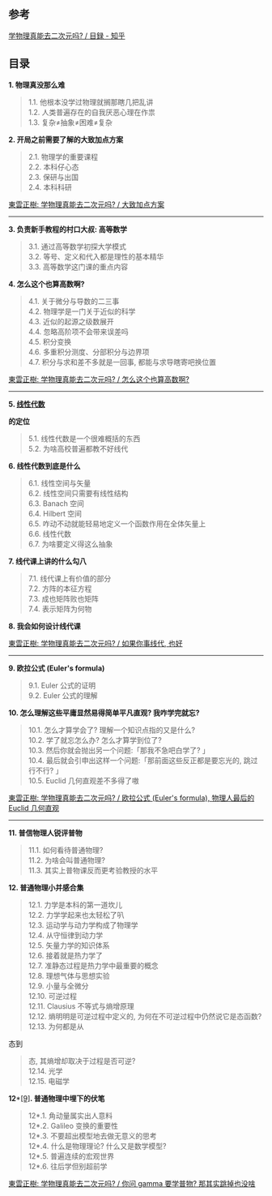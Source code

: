 ## 参考
[学物理真能去二次元吗? / 目録 - 知乎](https://zhuanlan.zhihu.com/p/430653328)
## 目录

**1. 物理真没那么难**

> 1.1. 他根本没学过物理就搁那瞎几把乱讲  
> 1.2. 人类普遍存在的自我厌恶心理在作祟  
> 1.3. 复杂≠抽象≠困难≠复杂

**2. 开局之前需要了解的大致加点方案**

> 2.1. 物理学的重要课程  
> 2.2. 本科仔心态  
> 2.3. 保研与出国  
> 2.4. 本科科研

[東雲正樹: 学物理真能去二次元吗? / 大致加点方案](https://zhuanlan.zhihu.com/p/431780364)

---

**3. 负责新手教程的村口大叔: 高等数学**

> 3.1. 通过高等数学初探大学模式  
> 3.2. 等号、定义和代入都是理性的基本精华  
> 3.3. 高等数学这门课的重点内容

**4. 怎么这个也算高数啊?**

> 4.1. 关于微分与导数的二三事  
> 4.2. 物理学是一门关于近似的科学  
> 4.3. 近似的起源之级数展开  
> 4.4. 忽略高阶项不会带来误差吗  
> 4.5. 积分变换  
> 4.6. 多重积分测度、分部积分与边界项  
> 4.7. 积分与求和差不多就是一回事, 都能与求导瞎寄吧换位置

[東雲正樹: 学物理真能去二次元吗? / 怎么这个也算高数啊?](https://zhuanlan.zhihu.com/p/433548322)

---

**5. [线性代数](https://zhida.zhihu.com/search?content_id=183829614&content_type=Article&match_order=1&q=%E7%BA%BF%E6%80%A7%E4%BB%A3%E6%95%B0&zhida_source=entity)**

**的定位**

> 5.1. 线性代数是一个很难概括的东西  
> 5.2. 为啥高校普遍都教不好线代

**6. 线性代数到底是什么**

> 6.1. 线性空间与矢量  
> 6.2. 线性空间只需要有线性结构  
> 6.3. Banach 空间  
> 6.4. Hilbert 空间  
> 6.5. 咋动不动就能轻易地定义一个函数作用在全体矢量上  
> 6.6. 线性代数  
> 6.7. 为啥要定义得这么抽象

**7. 线代课上讲的什么勾八**

> 7.1. 线代课上有价值的部分  
> 7.2. 方阵的本征方程  
> 7.3. 成也矩阵败也矩阵  
> 7.4. 表示矩阵为何物

**8. 我会如何设计线代课**

[東雲正樹: 学物理真能去二次元吗? / 如果你事线代, 也好](https://zhuanlan.zhihu.com/p/445465637)

---

**9. 欧拉公式 (Euler's formula)**

> 9.1. Euler 公式的证明  
> 9.2. Euler 公式的理解

**10. 怎么理解这些平庸显然易得简单平凡直观? 我咋学完就忘?**

> 10.1. 怎么才算学会了? 理解一个知识点指的又是什么?  
> 10.2. 学了就忘怎么办? 怎么才算学到位了?  
> 10.3. 然后你就会抛出另一个问题:「那我不急吧白学了? 」  
> 10.4. 最后就会引申出这样一个问题:「那前面这些反正都是要忘光的, 跳过行不行? 」  
> 10.5. Euclid 几何直观差不多得了嗷

[東雲正樹: 学物理真能去二次元吗? / 欧拉公式 (Euler's formula), 物理人最后的 Euclid 几何直观](https://zhuanlan.zhihu.com/p/460910655)

---

**11. 普信物理人锐评普物**

> 11.1. 如何看待普通物理?  
> 11.2. 为啥会叫普通物理?  
> 11.3. 其实上普物课反而更考验教授的水平

**12. 普通物理小并感合集**

> 12.1. 力学是本科的第一道坎儿  
> 12.2. 力学学起来也太轻松了叭  
> 12.3. 运动学与动力学构成了物理学  
> 12.4. 从守恒律到动力学  
> 12.5. 矢量力学的知识体系  
> 12.6. 接着就是热力学了  
> 12.7. 准静态过程是热力学中最重要的概念  
> 12.8. 理想气体与思想实验  
> 12.9. 小量与全微分  
> 12.10. 可逆过程  
> 12.11. Clausius 不等式与熵增原理  
> 12.12. 熵明明是可逆过程中定义的, 为何在不可逆过程中仍然说它是态函数?  
> 12.13. 为何都是从

态到

> 态, 其熵增却取决于过程是否可逆?  
> 12.14. 光学  
> 12.15. 电磁学

**12***[[9]](https://zhuanlan.zhihu.com/p/430653328#ref_9)**. 普通物理中埋下的伏笔**

> 12*.1. 角动量属实出人意料  
> 12*.2. Galileo 变换的重要性  
> 12*.3. 不要超出模型地去做无意义的思考  
> 12*.4. 什么是物理理论? 什么又是数学模型?  
> 12*.5. 普遍连续的宏观世界  
> 12*.6. 往后学但别超前学

[東雲正樹: 学物理真能去二次元吗? / 你问 gamma 要学普物? 那其实跳掉也没啥](https://zhuanlan.zhihu.com/p/461553375)